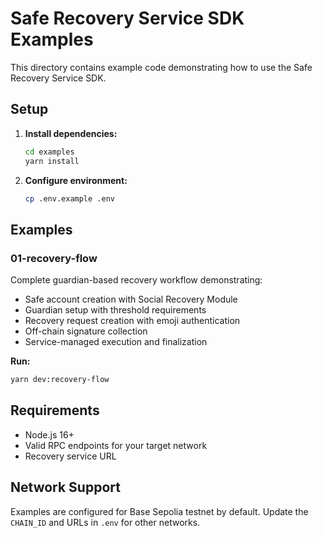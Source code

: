 # Safe Recovery Service SDK Examples

This directory contains example code demonstrating how to use the Safe Recovery Service SDK.

## Setup

1. **Install dependencies:**
   ```bash
   cd examples
   yarn install
   ```

2. **Configure environment:**
   ```bash
   cp .env.example .env
   ```

## Examples

### 01-recovery-flow

Complete guardian-based recovery workflow demonstrating:
- Safe account creation with Social Recovery Module
- Guardian setup with threshold requirements
- Recovery request creation with emoji authentication
- Off-chain signature collection
- Service-managed execution and finalization

**Run:**
```bash
yarn dev:recovery-flow
```

## Requirements

- Node.js 16+
- Valid RPC endpoints for your target network
- Recovery service URL

## Network Support

Examples are configured for Base Sepolia testnet by default. Update the `CHAIN_ID` and URLs in `.env` for other networks.